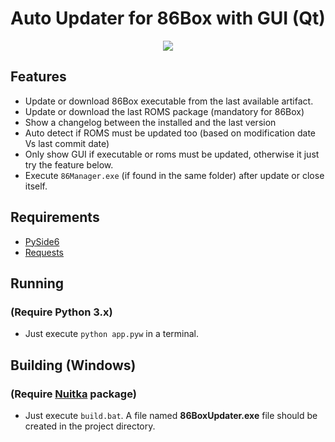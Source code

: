 # Auto Updater for 86Box with GUI (Qt)

<p align="center">
  <img src="https://github.com/user-attachments/assets/24408e2d-ec27-40a9-a7c4-58acb8962ed3"/>
</p>

## Features
- Update or download 86Box executable from the last available artifact.
- Update or download the last ROMS package (mandatory for 86Box)
- Show a changelog between the installed and the last version
- Auto detect if ROMS must be updated too (based on modification date Vs last commit date)
- Only show GUI if executable or roms must be updated, otherwise it just try the feature below.
- Execute `86Manager.exe` (if found in the same folder) after update or close itself.

## Requirements
- [PySide6](https://pypi.org/project/PySide6/)
- [Requests](https://pypi.org/project/requests/)

## Running
### (Require Python 3.x)
- Just execute `python app.pyw` in a terminal.

## Building (Windows)
### (Require [Nuitka](https://pypi.org/project/Nuitka/) package)
- Just execute `build.bat`. A file named **86BoxUpdater.exe** file should be created in the project directory.
